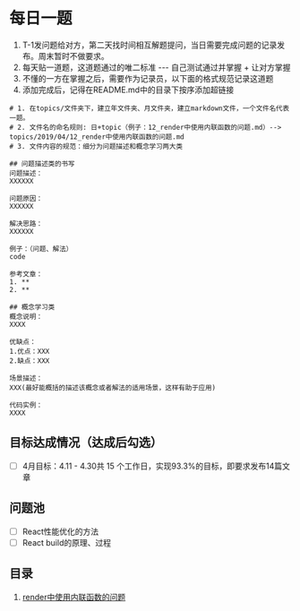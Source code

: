 # 每日一题
1. T-1发问题给对方，第二天找时间相互解题提问，当日需要完成问题的记录发布。周末暂时不做要求。
1. 每天贴一道题，这道题通过的唯二标准 --- 自己测试通过并掌握 + 让对方掌握
1. 不懂的一方在掌握之后，需要作为记录员，以下面的格式规范记录这道题
1. 添加完成后，记得在README.md中的目录下按序添加超链接

```shell
# 1. 在topics/文件夹下，建立年文件夹、月文件夹，建立markdown文件，一个文件名代表一题。
# 2. 文件名的命名规则: 日+topic（例子：12_render中使用内联函数的问题.md）--> topics/2019/04/12_render中使用内联函数的问题.md
# 3. 文件内容的规范：细分为问题描述和概念学习两大类

## 问题描述类的书写
问题描述：
XXXXXX

问题原因：
XXXXXX

解决思路：
XXXXXX

例子：（问题、解法）
code

参考文章：
1. **
2. **

## 概念学习类
概念说明：
XXXX

优缺点：
1.优点：XXX
2.缺点：XXX

场景描述：
XXX(最好能概括的描述该概念或者解法的适用场景，这样有助于应用)

代码实例：
XXXX
```

## 目标达成情况（达成后勾选）
- [ ] 4月目标：4.11 - 4.30共 15 个工作日，实现93.3%的目标，即要求发布14篇文章

## 问题池
- [ ] React性能优化的方法
- [ ] React build的原理、过程

## 目录
1. [render中使用内联函数的问题](https://github.com/can-you-explain-it-to-me/daily-topic/blob/master/topics/2019/04/11_render%E4%B8%AD%E4%BD%BF%E7%94%A8%E5%86%85%E8%81%94%E5%87%BD%E6%95%B0%E7%9A%84%E9%97%AE%E9%A2%98.md)
